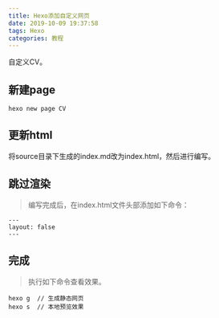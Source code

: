```yaml
---
title: Hexo添加自定义网页
date: 2019-10-09 19:37:58
tags: Hexo
categories: 教程
---
```

自定义CV。
<!-- more -->
## 新建page
```
hexo new page CV
```

## 更新html
将source目录下生成的index.md改为index.html，然后进行编写。

## 跳过渲染
> 编写完成后，在index.html文件头部添加如下命令：

```
---
layout: false
---
```

## 完成
> 执行如下命令查看效果。

```
hexo g  // 生成静态网页
hexo s  // 本地预览效果
```